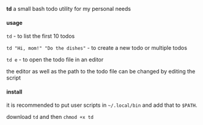 **td**
a small bash todo utility for my personal needs

#### usage

`td` - to list the first 10 todos

`td "Hi, mom!" "Do the dishes"` - to create a new todo or multiple todos

`td e` - to open the todo file in an editor


the editor as well as the path to the todo file can be changed by editing the script

#### install

it is recommended to put user scripts in `~/.local/bin` and add that to `$PATH`.

download `td` and then `chmod +x td`
